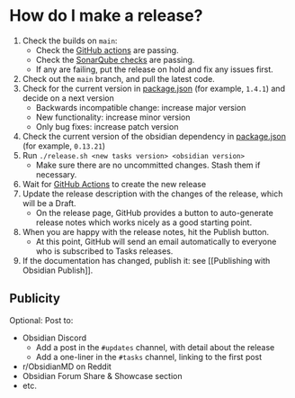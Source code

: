 # How do I make a release?

1. Check the builds on `main`:
    - Check the [GitHub actions](https://github.com/obsidian-tasks-group/obsidian-tasks/actions?query=branch%3Amain) are passing.
    - Check the [SonarQube checks](https://sonarcloud.io/summary/new_code?id=obsidian-tasks-group_obsidian-tasks&branch=main) are passing.
    - If any are failing, put the release on hold and fix any issues first.
1. Check out the `main` branch, and pull the latest code.
1. Check for the current version in [package.json](https://github.com/obsidian-tasks-group/obsidian-tasks/blob/main/package.json) (for example, `1.4.1`) and decide on a next version
    - Backwards incompatible change: increase major version
    - New functionality: increase minor version
    - Only bug fixes: increase patch version
1. Check the current version of the obsidian dependency in [package.json](https://github.com/obsidian-tasks-group/obsidian-tasks/blob/main/package.json) (for example, `0.13.21`)
1. Run `./release.sh <new tasks version> <obsidian version>`
    - Make sure there are no uncommitted changes. Stash them if necessary.
1. Wait for [GitHub Actions](https://github.com/obsidian-tasks-group/obsidian-tasks/actions/workflows/release.yml) to create the new release
1. Update the release description with the changes of the release, which will be a Draft.
    - On the release page, GitHub provides a button to auto-generate release notes which works nicely as a good starting point.
1. When you are happy with the release notes, hit the Publish button.
    - At this point, GitHub will send an email automatically to everyone who is subscribed to Tasks releases.
1. If the documentation has changed, publish it: see [[Publishing with Obsidian Publish]].

## Publicity

Optional: Post to:

- Obsidian Discord
  - Add a post in the `#updates` channel, with detail about the release
  - Add a one-liner in the `#tasks` channel, linking to the first post
- r/ObsidianMD on Reddit
- Obsidian Forum Share & Showcase section
- etc.
